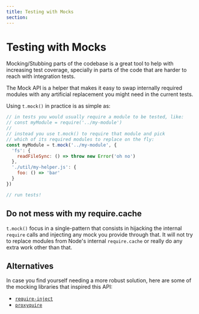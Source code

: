 ```yaml
---
title: Testing with Mocks
section:
---
```

# Testing with Mocks

Mocking/Stubbing parts of the codebase is a great tool to help with
increasing test coverage, specially in parts of the code that are harder
to reach with integration tests.

The Mock API is a helper that makes it easy to swap internally required
modules with any artificial replacement you might need in the current tests.

Using `t.mock()` in practice is as simple as:

```js
// in tests you would usually require a module to be tested, like:
// const myModule = require('../my-module')
//
// instead you use t.mock() to require that module and pick
// which of its required modules to replace on the fly:
const myModule = t.mock('../my-module', {
  'fs': {
    readFileSync: () => throw new Error('oh no')
  },
  './util/my-helper.js': {
    foo: () => 'bar'
  }
})

// run tests!
```

## Do not mess with my require.cache

`t.mock()` focus in a single-pattern that consists in hijacking the internal
`require` calls and injecting any mock you provide through that. It will not
try to replace modules from Node's internal `require.cache` or really do any
extra work other than that.

## Alternatives

In case you find yourself needing a more robust solution, here are some of
the mocking libraries that inspired this API:

- [`require-inject`](https://www.npmjs.com/package/require-inject)
- [`proxyquire`](https://www.npmjs.com/package/proxyquire)
